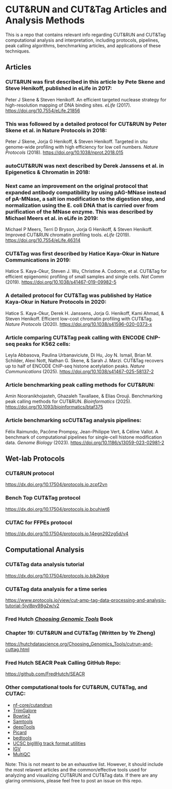 # CUT&RUN and CUT&Tag Articles and Analysis Methods
This is a repo that contains relevant info regarding CUT&RUN and CUT&Tag computational analysis and interpretation, including protocols, pipelines, peak calling algorithms, benchmarking articles, and applications of these techniques.

## Articles

### CUT&RUN was first described in this article by Pete Skene and Steve Henikoff, published in eLife in 2017:
Peter J Skene & Steven Henikoff. An efficient targeted nuclease strategy for high-resolution mapping of DNA binding sites. _eLife_ (2017). https://doi.org/10.7554/eLife.21856

### This was followed by a detailed protocol for CUT&RUN by Peter Skene et al. in Nature Protocols in 2018:
Peter J Skene, Jorja G Henikoff, & Steven Henikoff. Targeted in situ genome-wide profiling with high efficiency for low cell numbers. _Nature Protocols_ (2018). https://doi.org/10.1038/nprot.2018.015

### autoCUT&RUN was next described by Derek Janssens et al. in Epigenetics & Chromatin in 2018:


### Next came an improvement on the original protocol that expanded antibody compatibility by using pAG-MNase instead of pA-MNase, a salt ion modification to the digestion step, and normalization using the E. coli DNA that is carried over from purification of the MNase enzyme. This was described by Michael Meers et al. in eLife in 2019:
Michael P Meers, Terri D Bryson, Jorja G Henikoff, & Steven Henikoff. Improved CUT&RUN chromatin profiling tools. _eLife_ (2019). https://doi.org/10.7554/eLife.46314

### CUT&Tag was first described by Hatice Kaya-Okur in Nature Communications in 2019:
Hatice S. Kaya-Okur, Steven J. Wu, Christine A. Codomo, et al. CUT&Tag for efficient epigenomic profiling of small samples and single cells. _Nat Comm_ (2019). https://doi.org/10.1038/s41467-019-09982-5

### A detailed protocol for CUT&Tag was published by Hatice Kaya-Okur in Nature Protocols in 2020:
Hatice S. Kaya-Okur, Derek H. Janssens, Jorja G. Henikoff, Kami Ahmad, & Steven Henikoff. Efficient low-cost chromatin profiling with CUT&Tag. _Nature Protocols_ (2020). https://doi.org/10.1038/s41596-020-0373-x

### Article comparing CUT&Tag peak calling with ENCODE ChIP-seq peaks for K562 cells:
Leyla Abbasova, Paulina Urbanaviciute, Di Hu, Joy N. Ismail, Brian M. Schilder, Alexi Nott, Nathan G. Skene, & Sarah J. Marzi. CUT&Tag recovers up to half of ENCODE ChIP-seq histone acetylation peaks. _Nature Communications_ (2025). https://doi.org/10.1038/s41467-025-58137-2

### Article benchmarking peak calling methods for CUT&RUN:
Amin Nooranikhojasteh, Ghazaleh Tavallaee, & Elias Orouji. Benchmarking peak calling methods for CUT&RUN. _Bioinformatics_ (2025). https://doi.org/10.1093/bioinformatics/btaf375

### Article benchmarking scCUT&Tag analysis pipelines:
Félix Raimundo, Pacôme Prompsy, Jean-Philippe Vert, & Céline Vallot. A benchmark of computational pipelines for single-cell histone modification data. _Genome Biology_ (2023). https://doi.org/10.1186/s13059-023-02981-2

## Wet-lab Protocols

### CUT&RUN protocol
https://dx.doi.org/10.17504/protocols.io.zcpf2vn

### Bench Top CUT&Tag protocol
https://dx.doi.org/10.17504/protocols.io.bcuhiwt6

### CUTAC for FFPEs protocol
https://dx.doi.org/10.17504/protocols.io.14egn292zg5d/v4

## Computational Analysis

### CUT&Tag data analysis tutorial
https://dx.doi.org/10.17504/protocols.io.bjk2kkye

### CUT&Tag data analysis for a time series
https://www.protocols.io/view/cut-amp-tag-data-processing-and-analysis-tutorial-5jyl8py98g2w/v2

### Fred Hutch [_Choosing Genomic Tools_](https://hutchdatascience.org/Choosing_Genomics_Tools/index.html) Book 
### Chapter 19: CUT&RUN and CUT&Tag (Written by Ye Zheng)
https://hutchdatascience.org/Choosing_Genomics_Tools/cutrun-and-cuttag.html

### Fred Hutch SEACR Peak Calling GitHub Repo:
https://github.com/FredHutch/SEACR

### Other computational tools for CUT&RUN, CUT&Tag, and CUTAC:
- [nf-core/cutandrun](https://nf-co.re/cutandrun/3.2.2/)
- [TrimGalore](https://github.com/FelixKrueger/TrimGalore)
- [Bowtie2](https://bowtie-bio.sourceforge.net/bowtie2/index.shtml)
- [Samtools](https://www.htslib.org/)
- [deepTools](https://deeptools.readthedocs.io/en/latest/)
- [Picard](https://broadinstitute.github.io/picard/)
- [bedtools](https://bedtools.readthedocs.io/en/latest/)
- [UCSC bigWig track format utilities](https://genome.ucsc.edu/goldenpath/help/bigWig.html)
- [IGV](https://igv.org/)
- [MultiQC](https://github.com/MultiQC/MultiQC)

Note: This is not meant to be an exhaustive list. However, it should include the most relavent articles and the common/effective tools used for analyzing and visualizing CUT&RUN and CUT&Tag data. If there are any glaring ommisions, please feel free to post an issue on this repo.
